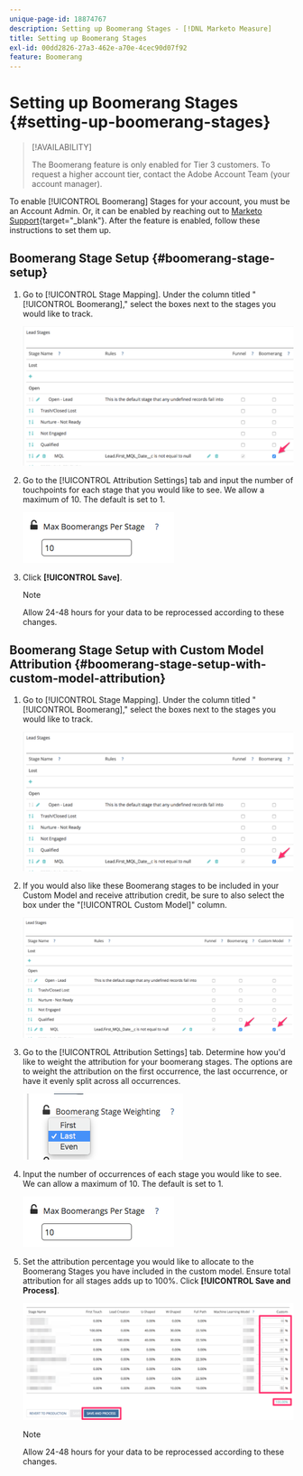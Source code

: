 ```yaml
---
unique-page-id: 18874767
description: Setting up Boomerang Stages - [!DNL Marketo Measure]
title: Setting up Boomerang Stages
exl-id: 00dd2826-27a3-462e-a70e-4cec90d07f92
feature: Boomerang
---
```

# Setting up Boomerang Stages {#setting-up-boomerang-stages}

>[!AVAILABILITY]
>
>The Boomerang feature is only enabled for Tier 3 customers. To request a higher account tier, contact the Adobe Account Team (your account manager).

To enable [!UICONTROL Boomerang] Stages for your account, you must be an Account Admin. Or, it can be enabled by reaching out to [Marketo Support](https://nation.marketo.com/t5/support/ct-p/Support){target="_blank"}. After the feature is enabled, follow these instructions to set them up.

## Boomerang Stage Setup {#boomerang-stage-setup}

1. Go to [!UICONTROL Stage Mapping]. Under the column titled "[!UICONTROL Boomerang]," select the boxes next to the stages you would like to track.

   ![](assets/1-2.png)

1. Go to the [!UICONTROL Attribution Settings] tab and input the number of touchpoints for each stage that you would like to see. We allow a maximum of 10. The default is set to 1.

   ![](assets/2-2.png)

1. Click **[!UICONTROL Save]**.

   >[!NOTE]
   >
   >Allow 24-48 hours for your data to be reprocessed according to these changes.

## Boomerang Stage Setup with Custom Model Attribution {#boomerang-stage-setup-with-custom-model-attribution}

1. Go to [!UICONTROL Stage Mapping]. Under the column titled "[!UICONTROL Boomerang]," select the boxes next to the stages you would like to track.

   ![](assets/3-1.png)

1. If you would also like these Boomerang stages to be included in your Custom Model and receive attribution credit, be sure to also select the box under the "[!UICONTROL Custom Model]" column.

   ![](assets/4-1.png)

1. Go to the [!UICONTROL Attribution Settings] tab. Determine how you'd like to weight the attribution for your boomerang stages. The options are to weight the attribution on the first occurrence, the last occurrence, or have it evenly split across all occurrences.

   ![](assets/5-1.png)

1. Input the number of occurrences of each stage you would like to see. We can allow a maximum of 10. The default is set to 1.

   ![](assets/6-1.png)

1. Set the attribution percentage you would like to allocate to the Boomerang Stages you have included in the custom model. Ensure total attribution for all stages adds up to 100%. Click **[!UICONTROL Save and Process]**.

   ![](assets/7-1.png)

   >[!NOTE]
   >
   >Allow 24-48 hours for your data to be reprocessed according to these changes.
